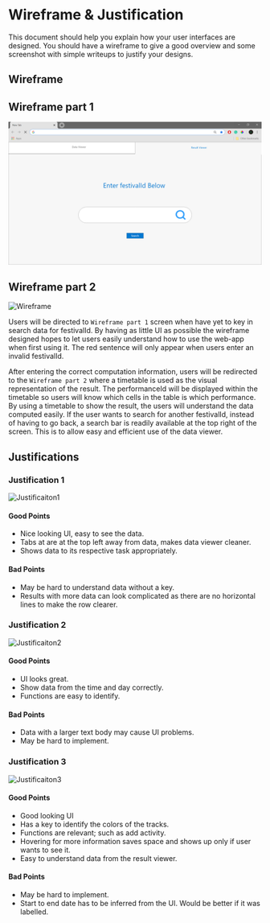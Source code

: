 # Wireframe & Justification

This document should help you explain how your user interfaces are designed. You should have a wireframe to give a good overview and some screenshot with simple writeups to justify your designs.

## Wireframe

## Wireframe part 1
![Wireframe](assets/result-viewer-1.png)

## Wireframe part 2
![Wireframe](assets/basic-wireframe-result-viewer-frontend-2.png)

  Users will be directed to `Wireframe part 1` screen when have yet to key in search data for festivalId. By having as little UI as possible the wireframe designed hopes to let users easily understand how to use the web-app when first using it. The red sentence will only appear when users enter an invalid festivalId.
  
  After entering the correct computation information, users will be redirected to the `Wireframe part 2` where a timetable is used as the visual representation of the result. The performanceId will be displayed within the timetable so users will know which cells in the table is which performance. By using a timetable to show the result, the users will understand the data computed easily. If the user wants to search for another festivalId, instead of having to go back, a search bar is readily available at the top right of the screen. This is to allow easy and efficient use of the data viewer.

## Justifications

### Justification 1
![Justificaiton1](https://assets-global.website-files.com/5a5399a10a77cc0001b18774/5d558e514de4fb7e265517a5_Graphic-hero-chart-homepage%402x-p-800.png)

#### Good Points
- Nice looking UI, easy to see the data.
- Tabs at are at the top left away from data, makes data viewer cleaner.
- Shows data to its respective task appropriately.

#### Bad Points
- May be hard to understand data without a key.
- Results with more data can look complicated as there are no horizontal lines to make the row clearer.

### Justification 2

![Justificaiton2](https://cdn.dribbble.com/users/443226/screenshots/2849109/task_page_calendar_view.jpg)

#### Good Points

- UI looks great.
- Show data from the time and day correctly.
- Functions are easy to identify.

#### Bad Points

- Data with a larger text body may cause UI problems.
- May be hard to implement.

### Justification 3

![Justificaiton3](https://media.discordapp.net/attachments/340803505952653312/706487863725916240/preview.png?width=779&height=584)

#### Good Points
- Good looking UI
- Has a key to identify the colors of the tracks.
- Functions are relevant; such as add activity.
- Hovering for more information saves space and shows up only if user wants to see it.
- Easy to understand data from the result viewer.

#### Bad Points
- May be hard to implement.
- Start to end date has to be inferred from the UI. Would be better if it was labelled.
